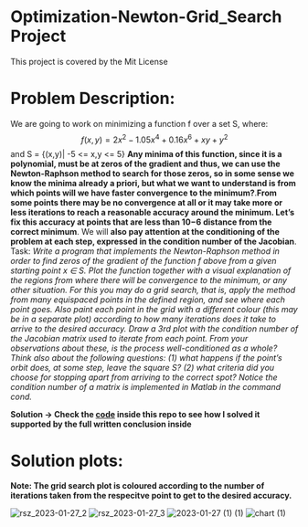 # Optimization-Newton-Grid_Search Project
This project is covered by the Mit License
# Problem Description:
We are going to work on minimizing a function f over a set S, where:
$$f(x, y) = 2x^2 − 1.05x^4 +0.16x^6+ xy + y^2 $$ and S = {(x,y)| -5 <= x,y <= 5}
**Any minima of this function, since it is a polynomial, must be at zeros of the gradient and thus,
we can use the Newton-Raphson method to search for those zeros, so in some sense we know
the minima already a priori, but what we want to understand is from which points will we have
faster convergence to the minimum?**.**From some points there may be no convergence at all or
it may take more or less iterations to reach a reasonable accuracy around the minimum. Let’s fix
this accuracy at points that are less than 10−6 distance from the correct minimum**. We will **also
pay attention at the conditioning of the problem at each step, expressed in the condition number
of the Jacobian**.
Task:
*Write a program that implements the Newton-Raphson method in order to find
zeros of the gradient of the function f above from a given starting point x ∈ S.
Plot the function together with a visual explanation of the regions from where there will be
convergence to the minimum, or any other situation. For this you may do a grid search, that is,
apply the method from many equispaced points in the defined region, and see where each point
goes.
Also paint each point in the grid with a different colour (this may be in a separate plot) according
to how many iterations does it take to arrive to the desired accuracy.
Draw a 3rd plot with the condition number of the Jacobian matrix used to iterate from each
point. From your observations about these, is the process well-conditioned as a whole?
Think also about the following questions: (1) what happens if the point’s orbit does, at some
step, leave the square S? (2) what criteria did you choose for stopping apart from arriving to the
correct spot?
Notice the condition number of a matrix is implemented in Matlab in the command cond.*

**Solution -> Check the [code](Problemsolved.m) inside this repo to see how I solved it supported by the full written conclusion inside**
 # Solution plots:
 **Note: The grid search plot is coloured according to the number of iterations taken from the respecitve point to get to the desired accuracy.**

 ![rsz_2023-01-27_2](https://user-images.githubusercontent.com/97905110/215085865-3376a333-1b72-4bb3-ac17-67d002b88b4d.png)  ![rsz_2023-01-27_3](https://user-images.githubusercontent.com/97905110/215086113-bdaaf431-3a67-4787-9bc6-d3e43c1176d0.png)
![2023-01-27 (1) (1)](https://user-images.githubusercontent.com/97905110/215087998-73fcc38d-ece3-4479-a77d-db0c474e0406.png)
![chart (1)](https://user-images.githubusercontent.com/97905110/215091322-5fc4fc03-b721-4858-903d-fda2ce5d62fc.png)
